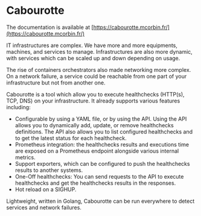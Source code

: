 # Cabourotte

The documentation is available at [https://cabourotte.mcorbin.fr/](https://cabourotte.mcorbin.fr/)

IT infrastructures are complex. We have more and more equipments, machines, and services to manage. Infrastructures are also more dynamic, with services which can be scaled up and down depending on usage.

The rise of containers orchestrators also made networking more complex. On a network failure, a service could be reachable from one part of your infrastructure but not from another one.

Cabourotte is a tool which allow you to execute healthchecks (HTTP(s), TCP, DNS) on your infrastructure. It already supports various features including:

- Configurable by using a YAML file, or by using the API. Using the API allows you to dynamically add, update, or remove healthchecks definitions. The API also allows you to list configured healthchecks and to get the latest status for each healthcheck.
- Prometheus integration: the healthchecks results and executions time are exposed on a Prometheus endpoint alongside various internal metrics.
- Support exporters, which can be configured to push the healthchecks results to another systems.
- One-Off healthchecks: You can send requests to the API to execute healthchecks and get the healthchecks results in the responses.
- Hot reload on a SIGHUP.

Lightweight, written in Golang, Cabourotte can be run everywhere to detect services and network failures.
